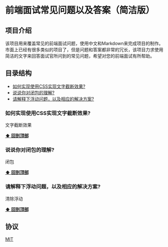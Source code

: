 # 前端面试常见问题以及答案（简洁版）

## 项目介绍
该项目用来覆盖常见的前端面试问题，使用中文和Markdown来完成项目的制作。市面上已经有很多类似的项目了，但是问题和答案都非常的冗长，该项目力求使用简洁的文字来回答面试官所问到的常见问题，希望对您的前端面试有所帮助。

## 目录结构
- [如何实现使用CSS实现文字截断效果?](#如何实现使用CSS实现文字截断效果)
- [说说你对闭包的理解?](#说说你对闭包的理解)
- [请解释下浮动问题，以及相应的解决方案?](#请解释下浮动问题，以及相应的解决方案?)

### 如何实现使用CSS实现文字截断效果?
文字截断效果

**[⬆ 回到顶部](#目录结构)**

### 说说你对闭包的理解?
闭包

**[⬆ 回到顶部](#目录结构)**

### 请解释下浮动问题，以及相应的解决方案?
清除浮动

**[⬆ 回到顶部](#目录结构)**

## 协议
[MIT](https://github.com/tjcchen/questions-and-answers/blob/main/LICENSE)